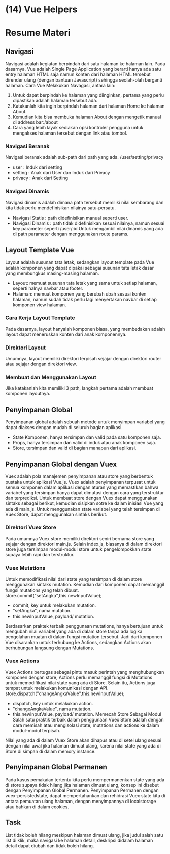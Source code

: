 # (14) Vue Helpers

# Resume Materi

## Navigasi

Navigasi adalah kegiatan berpindah dari satu halaman ke halaman lain.
Pada dasarnya, Vue adalah Single Page Application yang berarti hanya ada satu entry halaman HTML saja namun konten dari halaman HTML tersebut dirender ulang (dengan bantuan Javascript) sehingga seolah-olah berganti halaman.
Cara Vue Melakukan Navagasi, antara lain:

1. Untuk dapat berpindah ke halaman yang diinginkan, pertama yang perlu dipastikan adalah halaman tersebut ada.
2. Katakanlah kita ingin berpindah halaman dari halaman Home ke halaman About.
3. Kemudian kita bisa membuka halaman About dengan mengetik manual di address bar:/about
4. Cara yang lebih layak sediakan opsi kontroler pengguna untuk mengakses halaman tersebut dengan link atau tombol.

### Navigasi Beranak

Navigasi beranak adalah sub-path dari path yang ada.
/user/setting/privacy

- user : Induk dari setting
- setting : Anak dari User dan Induk dari Privacy
- privacy : Anak dari Setting

### Navigasi Dinamis

Navigasi dinamis adalah dimana path tersebut memiliki nilai sembarang dan kita tidak perlu mendefinisikan nilainya satu-persatu.

- Navigasi Statis : path didefinisikan manual seperti user.
- Navigasi Dinamis : path tidak didefinisikan sesuai nilainya, namun sesuai key parameter seperti /user/:id
  Untuk mengambil nilai dinamis yang ada di path parameter dengan menggunakan route params.

## Layout Template Vue

Layout adalah susunan tata letak, sedangkan layout template pada Vue adalah komponen yang dapat dipakai sebagai susunan tata letak dasar yang membungkus masing-masing halaman.

- Layout: memuat susunan tata letak yang sama untuk setiap halaman, seperti halnya navbar atau footer.
- Halaman: memuat komponen yang berubah ubah sesuai konten halaman, namun sudah tidak perlu lagi menyertakan navbar di setiap komponen view halaman.

### Cara Kerja Layout Template

Pada dasarnya, layout hanyalah komponen biasa, yang membedakan adalah layout dapat meneruskan konten dari anak komponennya.

### Direktori Layout

Umumnya, layout memiliki direktori terpisah sejajar dengan direktori router atau sejajar dengan direktori view.

### Membuat dan Menggunakan Layout

Jika katakanlah kita memiliki 3 path, langkah pertama adalah membuat komponen layoutnya.

## Penyimpanan Global

Penyimpanan global adalah sebuah metode untuk menyimpan variabel yang dapat diakses dengan mudah di seluruh bagian aplikasi.

- State Komponen, hanya tersimpan dan valid pada satu komponen saja.
- Props, hanya tersimpan dan valid di induk atau anak komponen saja.
- Store, tersimpan dan valid di bagian manapun dari aplikasi.

## Penyimpanan Global dengan Vuex

Vuex adalah pola manajemen penyimpanan atau store yang berbentuk pustaka untuk aplikasi Vue.js.
Vuex adalah penyimpanan terpusat untuk semua komponen dalam aplikasi dengan aturan yang memastikan bahwa variabel yang tersimpan hanya dapat dimutasi dengan cara yang terstruktur dan terprediksi.
Untuk membuat store dengan Vuex dapat menggunakan sintaks sebagai berikut, kemudian sisipkan sotre ke dalam inisiasi Vue yang ada di main.js.
Untuk menggunakan state variabel yang telah tersimpan di Vuex Store, dapat menggunakan sintaks berikut.

### Direktori Vuex Store

Pada umumnya Vuex store memiliki direktori seniri bernama store yang sejajar dengan direktori main.js. Selain index.js, biasanya di dalam direktori store juga tersimpan modul-modul store untuk pengelompokkan state supaya lebih rapi dan terstruktur.

### Vuex Mutations

Untuk memodifikasi nilai dari state yang tersimpan di dalam store menggunakan sintaks mutation.
Kemudian dari komponen dapat memanggil fungsi mutations yang telah dibuat.
store.commit("setAngka",this.newInputValue);

- commit, key untuk melakukan mutation.
- "setAngka", nama mutation.
- this.newInputValue, payload/ mutation.

Berdasarkan praktek terbaik penggunaan mutations, hanya bertujuan untuk mengubah nilai variabel yang ada di dalam store tanpa ada logika pengolahan muatan di dalam fungsi mutation tersebut.
Jadi dari komponen Vue disarankan untuk terhubung ke Actions, sedangkan Actions akan berhubungan langsung dengan Mutations.

### Vuex Actions

Vuex Actions bertugas sebagai pintu masuk perintah yang menghubungkan komponen dengan store, Actions perlu memanggil fungsi di Mutations untuk memodifikasi nilai state yang ada di Store. Selain itu, Actions juga tempat untuk melakukan komunikasi dengan API.
store.dispatch("changeAngkaValue",this.newInputValue);

- dispatch, key untuk melakukan action.
- "changeAngkaValue", nama mutation.
- this.newInputValue, payload/ mutation.
  Memecah Store Sebagai Modul
  Salah satu praktik terbaik dalam penggunaan Vuex Store adalah dengan cara memisah atau mengisolasi state, mutations dan actions ke dalam modul-modul terpisah.

Nilai yang ada di dalam Vuex Store akan dihapus atau di setel ulang sesuai dengan nilai awal jika halaman dimuat ulang, karena nilai state yang ada di Store di simpan di dalam memory instance.

## Penyimpanan Global Permanen

Pada kasus pemakaian tertentu kita perlu mempermanenkan state yang ada di store supaya tidak hilang jika halaman dimuat ulang, konsep ini disebut dengan Penyimpanan Global Permanen.
Penyimpanan Permanen dengan vuex-persistedstate, dapat mempertahankan dan rehidrasi Vuex state kita di antara pemuatan ulang halaman, dengan menyimpannya di localstorage atau bahkan di dalam cookies.

## Task

List tidak boleh hilang meskipun halaman dimuat ulang, jika judul salah satu list di klik, maka navigasi ke halaman detail, deskripsi didalam halaman detail dapat diubah dan tidak boleh hilang.
